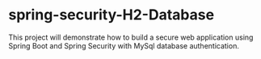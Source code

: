 # spring-security-H2-Database
This project will demonstrate how to build a secure web application using Spring Boot and Spring Security with MySql database authentication.
